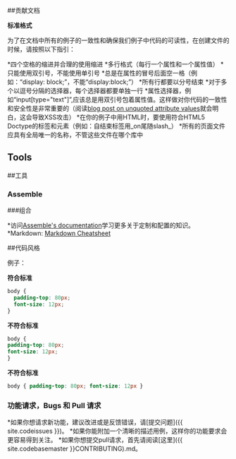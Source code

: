 ##贡献文档

**标准格式**

为了在文档中所有的例子的一致性和确保我们例子中代码的可读性，在创建文件的时候，请按照以下指引：

*四个空格的缩进并合理的使用缩进
*多行格式（每行一个属性和一个属性值）
*只能使用双引号，不能使用单引号
*总是在属性的冒号后面空一格（例如：“display: block;”，不能“display:block;”）
*所有行都要以分号结束
*对于多个以逗号分隔的选择器，每个选择器都要单独一行
*属性选择器，例如“input[type="text"]”,应该总是用双引号包着属性值。这样做对你代码的一致性和安全性是非常重要的（阅读[blog post on unquoted attribute values](http://mathiasbynens.be/notes/unquoted-attribute-values)就会明白，这会导致XSS攻击）
*在你的例子中用HTML时，要使用符合HTML5 Doctype的标签和元素（例如：自结束标签用_on尾随slash_）
*所有的页面文件应具有全局唯一的名称，不管这些文件在哪个库中

## Tools
##工具

### Assemble
###组合

*访问[Assemble's documentation](http://assemble.io/docs/)学习更多关于定制和配置的知识。
*Markdown: [Markdown Cheatsheet](http://assemble.io/docs/Cheatsheet-Markdown.html)

##代码风格

例子：

**符合标准**

```css
body {
  padding-top: 80px;
  font-size: 12px;
}
```

**不符合标准**

```css
body {
padding-top: 80px;
font-size: 12px;
}
```

**不符合标准**

```css
body { padding-top: 80px; font-size: 12px }
```

### 功能请求，Bugs 和 Pull 请求

*如果你想请求新功能，建议改进或是反馈错误，请[提交问题]({{ site.codeissues }})。
*如果你能附加一个清晰的描述用例，这样你的功能要求会更容易得到关注。
*如果你想提交pull请求，首先请阅读[这里]({{ site.codebasemaster }}CONTRIBUTING).md。

